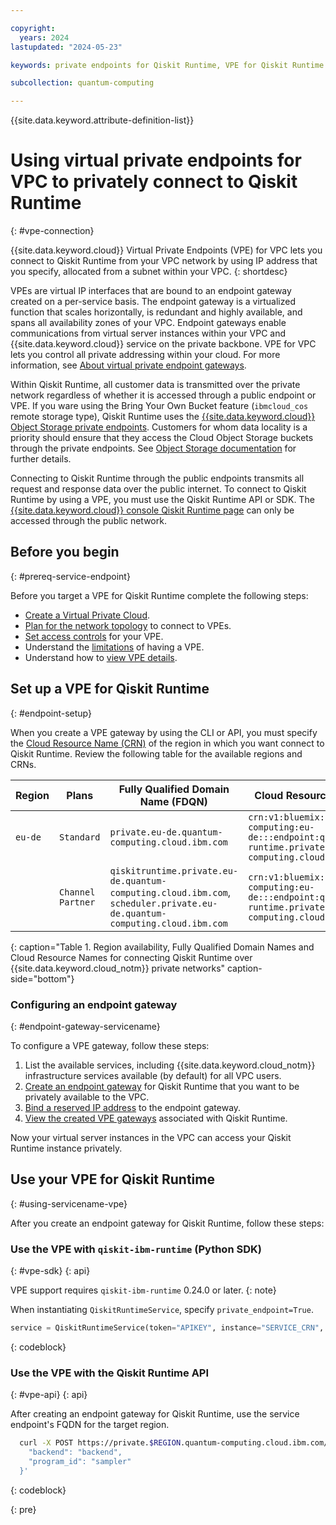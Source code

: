 ```yaml
---

copyright:
  years: 2024
lastupdated: "2024-05-23"

keywords: private endpoints for Qiskit Runtime, VPE for Qiskit Runtime

subcollection: quantum-computing

---
```


{{site.data.keyword.attribute-definition-list}}

# Using virtual private endpoints for VPC to privately connect to Qiskit Runtime
{: #vpe-connection}

{{site.data.keyword.cloud}} Virtual Private Endpoints (VPE) for VPC lets you connect to Qiskit Runtime from your VPC network by using IP address that you specify, allocated from a subnet within your VPC.
{: shortdesc}

VPEs are virtual IP interfaces that are bound to an endpoint gateway created on a per-service basis. The endpoint gateway is a virtualized function that scales horizontally, is redundant and highly available, and spans all availability zones of your VPC. Endpoint gateways enable communications from virtual server instances within your VPC and {{site.data.keyword.cloud}} service on the private backbone. VPE for VPC lets you control all private addressing within your cloud. For more information, see [About virtual private endpoint gateways](/docs/vpc?topic=vpc-about-vpe).

Within Qiskit Runtime, all customer data is transmitted over the private network regardless of whether it is accessed through a public endpoint or VPE. If you ware using the Bring Your Own Bucket feature (`ibmcloud_cos` remote storage type), Qiskit Runtime uses the [{{site.data.keyword.cloud}} Object Storage private endpoints](/docs/cloud-object-storage?topic=cloud-object-storage-endpoints). Customers for whom data locality is a priority should ensure that they access the Cloud Object Storage buckets through the private endpoints. See [Object Storage documentation](/docs/cloud-object-storage?topic=cloud-object-storage-vpes) for further details.

Connecting to Qiskit Runtime through the public endpoints transmits all request and response data over the public internet. To connect to Qiskit Runtime by using a VPE, you must use the Qiskit Runtime API or SDK. The [{{site.data.keyword.cloud}} console Qiskit Runtime page](https://cloud.ibm.com/quantum) can only be accessed through the public network.

## Before you begin
{: #prereq-service-endpoint}

Before you target a VPE for Qiskit Runtime complete the following steps:

* [Create a Virtual Private Cloud](/docs/vpc?topic=vpc-getting-started).
* [Plan for the network topology](/docs/vpc?topic=vpc-planning-considerations) to connect to VPEs.
* [Set access controls](/docs/vpc?topic=vpc-configure-acls-sgs-endpoint-gateways) for your VPE.
* Understand the [limitations](/docs/vpc?topic=vpc-limitations-vpe) of having a VPE.
* Understand how to [view VPE details](/docs/vpc?topic=vpc-vpe-viewing-details-of-an-endpoint-gateway).

## Set up a VPE for Qiskit Runtime
{: #endpoint-setup}

When you create a VPE gateway by using the CLI or API, you must specify the [Cloud Resource Name (CRN)](/docs/account?topic=account-crn) of the region in which you want connect to Qiskit Runtime. Review the following table for the available regions and CRNs.

| Region | Plans   | Fully Qualified Domain Name (FDQN) | Cloud Resource Name (CRN) |
|-----------------|-----------------|-----------------|-----------------|
| `eu-de` | `Standard` | `private.eu-de.quantum-computing.cloud.ibm.com` | `crn:v1:bluemix:public:quantum-computing:eu-de:::endpoint:qiskit-runtime.private.eu-de.quantum-computing.cloud.ibm.com` |
|  | `Channel Partner` | `qiskitruntime.private.eu-de.quantum-computing.cloud.ibm.com`, `scheduler.private.eu-de.quantum-computing.cloud.ibm.com` | `crn:v1:bluemix:public:quantum-computing:eu-de:::endpoint:qiskit-runtime.private.eu-de.quantum-computing.cloud.ibm.com` |
{: caption="Table 1. Region availability, Fully Qualified Domain Names and Cloud Resource Names for connecting Qiskit Runtime over {{site.data.keyword.cloud_notm}} private networks" caption-side="bottom"}

### Configuring an endpoint gateway
{: #endpoint-gateway-servicename}

To configure a VPE gateway, follow these steps:

1. List the available services, including {{site.data.keyword.cloud_notm}} infrastructure services available (by default) for all VPC users.
1. [Create an endpoint gateway](/docs/vpc?topic=vpc-ordering-endpoint-gateway) for Qiskit Runtime that you want to be privately available to the VPC.
1. [Bind a reserved IP address](/docs/vpc?topic=vpc-bind-unbind-reserved-ip) to the endpoint gateway.
1. [View the created VPE gateways](/docs/vpc?topic=vpc-vpe-viewing-details-of-an-endpoint-gateway) associated with Qiskit Runtime.

Now your virtual server instances in the VPC can access your Qiskit Runtime instance privately.

## Use your VPE for Qiskit Runtime
{: #using-servicename-vpe}

After you create an endpoint gateway for Qiskit Runtime, follow these steps:

### Use the VPE with `qiskit-ibm-runtime` (Python SDK)
{: #vpe-sdk}
{: api}

VPE support requires `qiskit-ibm-runtime` 0.24.0 or later.
{: note}

When instantiating `QiskitRuntimeService`, specify `private_endpoint=True`.

```python
service = QiskitRuntimeService(token="APIKEY", instance="SERVICE_CRN", channel="ibm_cloud", private_endpoint=True)
```
{: codeblock}

### Use the VPE with the Qiskit Runtime API
{: #vpe-api}
{: api}

After creating an endpoint gateway for Qiskit Runtime, use the service endpoint's FQDN for the target region.

```bash
  curl -X POST https://private.$REGION.quantum-computing.cloud.ibm.com/jobs -H "Authorization: Bearer $BEARER_TOKEN" -H "Service-CRN: $SERVICE_INSTANCE_CRN" -d '{
    "backend": "backend",
    "program_id": "sampler"
  }'
```
{: codeblock}

{: pre}
